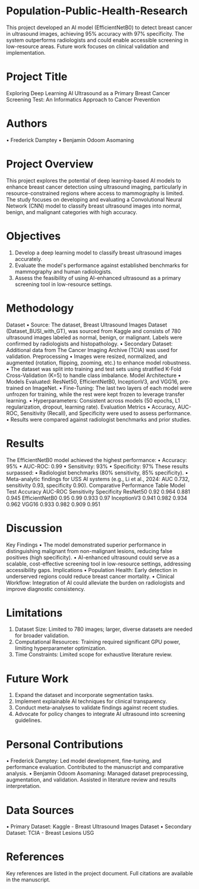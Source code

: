 # Population-Public-Health-Research
This project developed an AI model (EfficientNetB0) to detect breast cancer in ultrasound images, achieving 95% accuracy with 97% specificity. The system outperforms radiologists and could enable accessible screening in low-resource areas. Future work focuses on clinical validation and implementation.


# Project Title
Exploring Deep Learning AI Ultrasound as a Primary Breast Cancer Screening Test: An Informatics Approach to Cancer Prevention

# Authors
•	Frederick Damptey
•	Benjamin Odoom Asomaning

# Project Overview
This project explores the potential of deep learning-based AI models to enhance breast cancer detection using ultrasound imaging, particularly in resource-constrained regions where access to mammography is limited. The study focuses on developing and evaluating a Convolutional Neural Network (CNN) model to classify breast ultrasound images into normal, benign, and malignant categories with high accuracy.

# Objectives
1.	Develop a deep learning model to classify breast ultrasound images accurately.
2.	Evaluate the model's performance against established benchmarks for mammography and human radiologists.
3.	Assess the feasibility of using AI-enhanced ultrasound as a primary screening tool in low-resource settings.

# Methodology
Dataset
•	Source: The dataset, Breast Ultrasound Images Dataset (Dataset_BUSI_with_GT), was sourced from Kaggle and consists of 780 ultrasound images labeled as normal, benign, or malignant. Labels were confirmed by radiologists and histopathology.
•	Secondary Dataset: Additional data from The Cancer Imaging Archive (TCIA) was used for validation.
Preprocessing
•	Images were resized, normalized, and augmented (rotation, flipping, zooming, etc.) to enhance model robustness.
•	The dataset was split into training and test sets using stratified K-Fold Cross-Validation (K=5) to handle class imbalance.
Model Architecture
•	Models Evaluated: ResNet50, EfficientNetB0, InceptionV3, and VGG16, pre-trained on ImageNet.
•	Fine-Tuning: The last two layers of each model were unfrozen for training, while the rest were kept frozen to leverage transfer learning.
•	Hyperparameters: Consistent across models (50 epochs, L1 regularization, dropout, learning rate).
Evaluation Metrics
•	Accuracy, AUC-ROC, Sensitivity (Recall), and Specificity were used to assess performance.
•	Results were compared against radiologist benchmarks and prior studies.

# Results
The EfficientNetB0 model achieved the highest performance:
•	Accuracy: 95%
•	AUC-ROC: 0.99
•	Sensitivity: 93%
•	Specificity: 97%
These results surpassed:
•	Radiologist benchmarks (80% sensitivity, 85% specificity).
•	Meta-analytic findings for USS AI systems (e.g., Li et al., 2024: AUC 0.732, sensitivity 0.93, specificity 0.90).
Comparative Performance Table
Model	Test Accuracy	AUC-ROC	Sensitivity	Specificity
ResNet50	0.92	0.964	0.881	0.945
EfficientNetB0	0.95	0.99	0.933	0.97
InceptionV3	0.941	0.982	0.934	0.962
VGG16	0.933	0.982	0.909	0.951

# Discussion
Key Findings
•	The model demonstrated superior performance in distinguishing malignant from non-malignant lesions, reducing false positives (high specificity).
•	AI-enhanced ultrasound could serve as a scalable, cost-effective screening tool in low-resource settings, addressing accessibility gaps.
Implications
•	Population Health: Early detection in underserved regions could reduce breast cancer mortality.
•	Clinical Workflow: Integration of AI could alleviate the burden on radiologists and improve diagnostic consistency.

# Limitations
1.	Dataset Size: Limited to 780 images; larger, diverse datasets are needed for broader validation.
2.	Computational Resources: Training required significant GPU power, limiting hyperparameter optimization.
3.	Time Constraints: Limited scope for exhaustive literature review.

# Future Work
1.	Expand the dataset and incorporate segmentation tasks.
2.	Implement explainable AI techniques for clinical transparency.
3.	Conduct meta-analyses to validate findings against recent studies.
4.	Advocate for policy changes to integrate AI ultrasound into screening guidelines.

# Personal Contributions
•	Frederick Damptey: Led model development, fine-tuning, and performance evaluation. Contributed to the manuscript and comparative analysis.
•	Benjamin Odoom Asomaning: Managed dataset preprocessing, augmentation, and validation. Assisted in literature review and results interpretation.

# Data Sources
•	Primary Dataset: Kaggle - Breast Ultrasound Images Dataset
•	Secondary Dataset: TCIA - Breast Lesions USG

# References
Key references are listed in the project document. Full citations are available in the manuscript.

